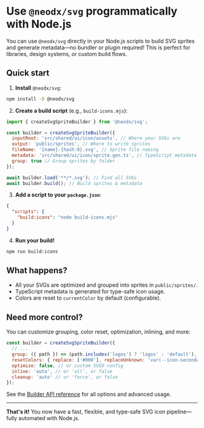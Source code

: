 # Use `@neodx/svg` programmatically with Node.js

You can use `@neodx/svg` directly in your Node.js scripts to build SVG sprites and generate metadata—no bundler or plugin required! This is perfect for libraries, design systems, or custom build flows.

## Quick start

1. **Install** `@neodx/svg`:

```bash
npm install -D @neodx/svg
```

2. **Create a build script** (e.g., `build-icons.mjs`):

```js
import { createSvgSpriteBuilder } from '@neodx/svg';

const builder = createSvgSpriteBuilder({
  inputRoot: 'src/shared/ui/icon/assets', // Where your SVGs are
  output: 'public/sprites', // Where to write sprites
  fileName: '{name}.{hash:8}.svg', // Sprite file naming
  metadata: 'src/shared/ui/icon/sprite.gen.ts', // TypeScript metadata output
  group: true // Group sprites by folder
});

await builder.load('**/*.svg'); // Find all SVGs
await builder.build(); // Build sprites & metadata
```

3. **Add a script to your `package.json`**:

```json
{
  "scripts": {
    "build:icons": "node build-icons.mjs"
  }
}
```

4. **Run your build!**

```bash
npm run build:icons
```

## What happens?

- All your SVGs are optimized and grouped into sprites in `public/sprites/`.
- TypeScript metadata is generated for type-safe icon usage.
- Colors are reset to `currentColor` by default (configurable).

## Need more control?

You can customize grouping, color reset, optimization, inlining, and more:

```js
const builder = createSvgSpriteBuilder({
  // ...
  group: ({ path }) => (path.includes('logos') ? 'logos' : 'default'),
  resetColors: { replace: ['#000'], replaceUnknown: 'var(--icon-secondary-color)' },
  optimize: false, // or custom SVGO config
  inline: 'auto', // or 'all', or false
  cleanup: 'auto' // or 'force', or false
});
```

See the [Builder API reference](../api/builder.md) for all options and advanced usage.

---

**That's it!** You now have a fast, flexible, and type-safe SVG icon pipeline—fully automated with Node.js.
